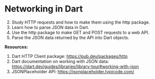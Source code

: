 # Networking in Dart

2. Study HTTP requests and how to make them using the http package.
3. Learn how to parse JSON data in Dart.
4. Use the http package to make GET and POST requests to a web API.
5. Parse the JSON data returned by the API into Dart objects.

**Resources:**

1. Dart HTTP Client package: https://pub.dev/packages/http
2. Dart documentation on working with JSON data: https://dart.dev/guides/libraries/library-tour#working-with-json
3. JSONPlaceholder API: https://jsonplaceholder.typicode.com/

